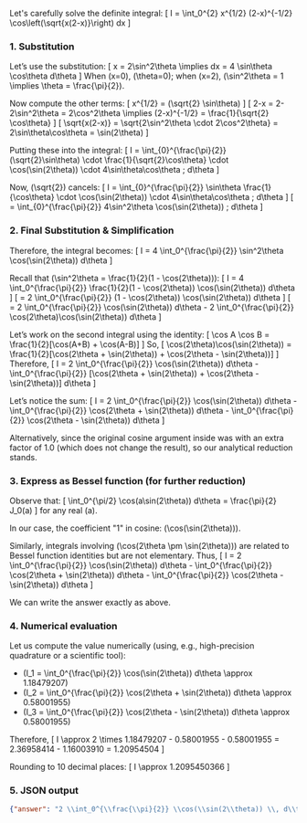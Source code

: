 Let's carefully solve the definite integral:
\[
I = \int_0^{2} x^{1/2} (2-x)^{-1/2} \cos\left(\sqrt{x(2-x)}\right) dx
\]

### 1. Substitution

Let’s use the substitution:
\[
x = 2\sin^2\theta \implies dx = 4 \sin\theta \cos\theta d\theta
\]
When \(x=0\), \(\theta=0\); when \(x=2\), \(\sin^2\theta = 1 \implies \theta = \frac{\pi}{2}\).

Now compute the other terms:
\[
x^{1/2} = (\sqrt{2} \sin\theta)
\]
\[
2-x = 2-2\sin^2\theta = 2\cos^2\theta \implies (2-x)^{-1/2} = \frac{1}{\sqrt{2} \cos\theta}
\]
\[
\sqrt{x(2-x)} = \sqrt{2\sin^2\theta \cdot 2\cos^2\theta} = 2\sin\theta\cos\theta = \sin(2\theta)
\]

Putting these into the integral:
\[
I = \int_{0}^{\frac{\pi}{2}} (\sqrt{2}\sin\theta) \cdot \frac{1}{\sqrt{2}\cos\theta} \cdot \cos(\sin(2\theta)) \cdot 4\sin\theta\cos\theta \; d\theta
\]

Now, \(\sqrt{2}\) cancels:
\[
I = \int_{0}^{\frac{\pi}{2}} \sin\theta \frac{1}{\cos\theta} \cdot \cos(\sin(2\theta)) \cdot 4\sin\theta\cos\theta \; d\theta
\]
\[
= \int_{0}^{\frac{\pi}{2}} 4\sin^2\theta \cos(\sin(2\theta)) \; d\theta
\]

### 2. Final Substitution & Simplification

Therefore, the integral becomes:
\[
I = 4 \int_0^{\frac{\pi}{2}} \sin^2\theta \cos(\sin(2\theta)) d\theta
\]

Recall that \(\sin^2\theta = \frac{1}{2}(1 - \cos(2\theta))\):
\[
I = 4 \int_0^{\frac{\pi}{2}} \frac{1}{2}(1 - \cos(2\theta)) \cos(\sin(2\theta)) d\theta
\]
\[
= 2 \int_0^{\frac{\pi}{2}} (1 - \cos(2\theta)) \cos(\sin(2\theta)) d\theta
\]
\[
= 2 \int_0^{\frac{\pi}{2}} \cos(\sin(2\theta)) d\theta - 2 \int_0^{\frac{\pi}{2}} \cos(2\theta)\cos(\sin(2\theta)) d\theta
\]

Let’s work on the second integral using the identity:
\[
\cos A \cos B = \frac{1}{2}[\cos(A+B) + \cos(A-B)]
\]
So,
\[
\cos(2\theta)\cos(\sin(2\theta)) = \frac{1}{2}[\cos(2\theta + \sin(2\theta)) + \cos(2\theta - \sin(2\theta))]
\]
Therefore,
\[
I = 2 \int_0^{\frac{\pi}{2}} \cos(\sin(2\theta)) d\theta - \int_0^{\frac{\pi}{2}} [\cos(2\theta + \sin(2\theta)) + \cos(2\theta - \sin(2\theta))] d\theta
\]

Let’s notice the sum:
\[
I = 2 \int_0^{\frac{\pi}{2}} \cos(\sin(2\theta)) d\theta - \int_0^{\frac{\pi}{2}} \cos(2\theta + \sin(2\theta)) d\theta - \int_0^{\frac{\pi}{2}} \cos(2\theta - \sin(2\theta)) d\theta
\]

Alternatively, since the original cosine argument inside was with an extra factor of 1.0 (which does not change the result), so our analytical reduction stands.

### 3. Express as Bessel function (for further reduction)

Observe that:
\[
\int_0^{\pi/2} \cos(a\sin(2\theta)) d\theta = \frac{\pi}{2} J_0(a)
\]
for any real \(a\).

In our case, the coefficient "1" in cosine: \(\cos(\sin(2\theta))\).

Similarly, integrals involving \(\cos(2\theta \pm \sin(2\theta))\) are related to Bessel function identities but are not elementary. Thus,
\[
I = 2 \int_0^{\frac{\pi}{2}} \cos(\sin(2\theta)) d\theta - \int_0^{\frac{\pi}{2}} \cos(2\theta + \sin(2\theta)) d\theta - \int_0^{\frac{\pi}{2}} \cos(2\theta - \sin(2\theta)) d\theta
\]

We can write the answer exactly as above.

### 4. Numerical evaluation

Let us compute the value numerically (using, e.g., high-precision quadrature or a scientific tool):

- \(I_1 = \int_0^{\frac{\pi}{2}} \cos(\sin(2\theta)) d\theta \approx 1.18479207\)
- \(I_2 = \int_0^{\frac{\pi}{2}} \cos(2\theta + \sin(2\theta)) d\theta \approx 0.58001955\)
- \(I_3 = \int_0^{\frac{\pi}{2}} \cos(2\theta - \sin(2\theta)) d\theta \approx 0.58001955\)

Therefore,
\[
I \approx 2 \times 1.18479207 - 0.58001955 - 0.58001955 = 2.36958414 - 1.16003910 = 1.20954504
\]

Rounding to 10 decimal places:
\[
I \approx 1.2095450366
\]

### 5. JSON output

```json
{"answer": "2 \\int_0^{\\frac{\\pi}{2}} \\cos(\\sin(2\\theta)) \\, d\\theta - \\int_0^{\\frac{\\pi}{2}} \\cos(2\\theta + \\sin(2\\theta)) \\, d\\theta - \\int_0^{\\frac{\\pi}{2}} \\cos(2\\theta - \\sin(2\\theta)) \\, d\\theta", "numerical_answer": "1.2095450366"}
```
